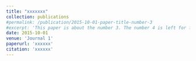 ```yaml
---
title: "xxxxxxx"
collection: publications
#permalink: /publication/2015-10-01-paper-title-number-3
#excerpt: 'This paper is about the number 3. The number 4 is left for future work.'
date: 2015-10-01
venue: 'Journal 1'
paperurl: 'xxxxxx'
citation: 'xxxxxx'
---
```


